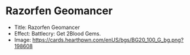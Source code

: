# Razorfen Geomancer
- Title:  Razorfen Geomancer
- Effect:  Battlecry: Get 2Blood Gems.
- Image:  https://cards.hearthpwn.com/enUS/bgs/BG20_100_G_bg.png?198608
